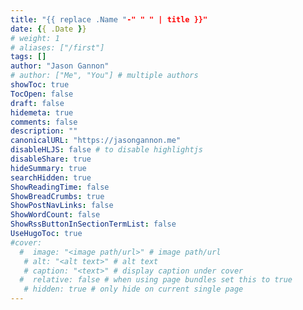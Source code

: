 ```yaml
---
title: "{{ replace .Name "-" " " | title }}"
date: {{ .Date }}
# weight: 1
# aliases: ["/first"]
tags: []
author: "Jason Gannon"
# author: ["Me", "You"] # multiple authors
showToc: true
TocOpen: false
draft: false
hidemeta: true
comments: false
description: ""
canonicalURL: "https://jasongannon.me"
disableHLJS: false # to disable highlightjs
disableShare: true
hideSummary: true
searchHidden: true
ShowReadingTime: false
ShowBreadCrumbs: true
ShowPostNavLinks: false
ShowWordCount: false
ShowRssButtonInSectionTermList: false
UseHugoToc: true
#cover:
  #  image: "<image path/url>" # image path/url
   # alt: "<alt text>" # alt text
   # caption: "<text>" # display caption under cover
  #  relative: false # when using page bundles set this to true
   # hidden: true # only hide on current single page
---
```

